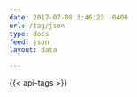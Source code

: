 ```yaml
---
date: 2017-07-08 3:46:23 -0400
url: /tag/json
type: docs
feed: json
layout: data

---
```


{{< api-tags >}}
